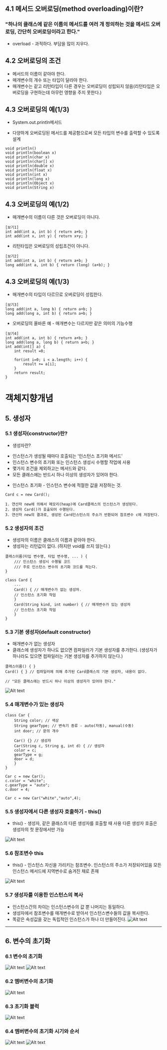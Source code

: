 ## 4.1 메서드 오버로딩(method overloading)이란?
### "하나의 클래스에 같은 이름의 메서드를 여러 개 정의하는 것을 메서드 오버로딩, 간단히 오버로딩이라고 한다."
* overload - 과적하다. 부담을 많이 지우다.


## 4.2 오버로딩의 조건
- 메서드의 이름이 같아야 한다.
- 매개변수의 개수 또는 타입이 달라야 한다.
- 매개변수는 같고 리턴타입이 다른 경우는 오버로딩이 성립되지 않음(리턴타입은 오버로딩을 구현하는데 아무런 영향을 주지 못한다.)


## 4.3 오버로딩의 예(1/3)
* System.out.println메서드
- 다양하게 오버로딩된 메서드를 제공함으로써 모든 타입의 변수를 출력할 수 있도록 설계
```
void println()
void println(boolean x)
void println(char x)
void println(char[] x)
void println(double x)
void println(float x)
void println(int x)
void println(long x)
void println(Object x)
void println(String x)
```

## 4.3 오버로딩의 예(1/2)
- 매개변수의 이름이 다른 것은 오버로딩이 아니다.
```
[보기1]
int add(int a, int b) { return a+b; }
int add(int x, int y) { return x+y; }
```

- 리턴타입은 오버로딩의 성립조건이 아니다.
```
[보기2]
int add(int a, int b) { return a+b; }
long add(int a, int b) { return (long) (a+b); }
```

## 4.3 오버로딩의 예(1/3)
- 매개변수의 타입이 다르므로 오버로딩이 성립한다.
```
[보기3]
long add(int a, long b) { return a+b; }
long add(long a, int b) { return a+b; }
```
- 오버로딩의 올바른 예 - 매개변수는 다르지만 같은 의미의 기능수행
```
[보기4]
int add(int a, int b) { return a+b; }
long add(long a, long b) { return a+b; }
int add(int[] a) {
    int result =0;

    for(int i=0; i < a.length; i++) {
        result += a[i];
    }
    return result;
}
```

# 객체지향개념

## 5. 생성자
### 5.1 생성자(constructor)란?
* 생성자란?
- 인스턴스가 생성될 때마다 호출되는 '인스턴스 초기화 메서드'
- 인스턴스 변수의 초기화 또는 인스턴스 생성시 수행할 작업에 사용
- 몇가지 조건을 제외하고는 메서드와 같다.
- 모든 클래스에는 반드시 하나 이상의 생성자가 있어야 한다.

* 인스턴스 초기화 - 인스턴스 변수에 적절한 값을 저장하는 것.

```
Card c = new Card();

1. 연산자 new에 의해서 메모리(heap)에 Card클래스의 인스턴스가 생성된다.
2. 생성자 Card()가 호출되어 수행된다.
3. 연산자 new의 결과로, 생성된 Card인스턴스의 주소가 반환되어 참조변수 c에 저장된다.
```

### 5.2 생성자의 조건
- 생성자의 이름은 클래스의 이름과 같아야 한다.
- 생성자는 리턴값이 없다. (하지만 void를 쓰지 않는다.)
```
클래스이름(타입 변수명, 타입 변수명, ... ) {
    /// 인스턴스 생성시 수행될 코드
    /// 주로 인스턴스 변수의 초기화 코드를 적는다.
}

class Card {
    ...
    Card() { // 매개변수가 없는 생성자.
    // 인스턴스 초기화 작업
    }
    Card(String kind, int number) { // 매개변수가 있는 생성자
    // 인스턴스 초기화 작업
    }
}
```
### 5.3 기본 생성자(default constructor)
- 매개변수가 없는 생성자
- 클래스에 생성자가 하나도 없으면 컴파일러가 기본 생성자를 추가한다.
(생성자가 하나라도 있으면 컴파일러는 기본 생성자를 추가하지 않는다.)

```
클래스이름() { }
Card() { } // 컴파일러에 의해 추가된 Card클래스의 기본 생성자, 내용이 없다.

// "모든 클래스에는 반드시 하나 이상의 생성자가 있어야 한다."
```

![Alt text](images/image.png)


### 5.4 매개변수가 있는 생성자
```
class Car {
    String color; // 색상
    String gearType; // 변속기 종류 - auto(자동), manual(수동)
    int door; // 문의 개수

    Car() {} // 생성자
    Car(String c, String g, int d) { // 생성자
    color = c;
    gearType = g;
    door = d;
    }
}

Car c = new Car();
c.color = "white";
c.gearType = "auto";
c.door = 4;

Car c = new Car("white","auto",4);
```
### 5.5 생성자에서 다른 생성자 호출하기 - this()
- this() - 생성자, 같은 클래스의 다른 생성자를 호출할 때 사용
다른 생성자 호출은 생성자의 첫 문장에서만 가능

![Alt text](images/image-1.png)

### 5.6 참조변수 this
- this() - 인스턴스 자신을 가리키는 참조변수. 인스턴스의 주소가 저장되어있음
모든 인스턴스 메서드에 지역변수로 숨겨진 채로 존재

![Alt text](images/image-2.png)

### 5.7 생성자를 이용한 인스턴스의 복사
- 인스턴스간의 차이는 인스턴스변수의 값 뿐 나머지는 동일하다.
- 생성자에서 참조변수를 매개변수로 받아서 인스턴스변수들의 값을 복사한다.
- 똑같은 속성값을 갖는 독립적인 인스턴스가 하나 더 만들어진다.
![Alt text](images/image-3.png)

---
## 6. 변수의 초기화
### 6.1 변수의 초기화
![Alt text](images/image-4.png)
![Alt text](images/image-5.png)

### 6.2 멤버변수의 초기화
![Alt text](images/image-6.png)
### 6.3 초기화 블럭
![Alt text](images/image-7.png)
### 6.4 멤버변수의 초기화 시기와 순서
![Alt text](images/image-8.png)
![Alt text](images/image-9.png)